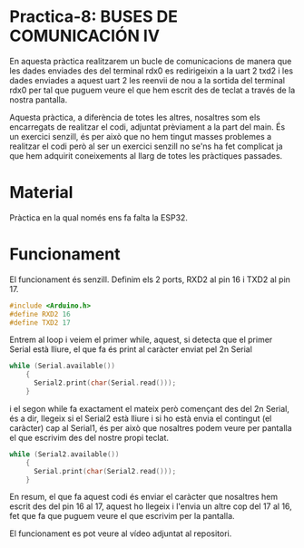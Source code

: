 # Practica-8: BUSES DE COMUNICACIÓN IV

En aquesta pràctica realitzarem un bucle de comunicacions de manera que les dades enviades des del terminal rdx0 es redirigeixin a 
la uart 2 txd2 i les dades enviades a aquest uart 2 les reenvii de nou a la sortida del terminal rdx0 per tal que puguem veure el que 
hem escrit des de teclat a través de la nostra pantalla.

Aquesta pràctica, a diferència de totes les altres, nosaltres som els encarregats de realitzar el codi, adjuntat prèviament a la part 
del main. És un exercici senzill, és per això que no hem tingut masses problemes a realitzar el codi però al ser un exercici senzill 
no se'ns ha fet complicat ja que hem adquirit coneixements al llarg de totes les pràctiques passades.

# Material

Pràctica en la qual només ens fa falta la ESP32.

# Funcionament

El funcionament és senzill. Definim els 2 ports, RXD2 al pin 16 i TXD2 al pin 17.

```c++
#include <Arduino.h>
#define RXD2 16
#define TXD2 17
```

Entrem al loop i veiem el primer while, aquest, si detecta que el primer Serial està lliure, el que fa és print al caràcter 
enviat pel 2n Serial 

```c++
while (Serial.available()) 
    {
      Serial2.print(char(Serial.read()));
    }
```


i el segon while fa exactament el mateix però començant des del 2n Serial, és a dir, llegeix si el Serial2 està lliure
i si ho està envia el contingut (el caràcter) cap al Serial1, és per això que nosaltres podem veure per pantalla el que escrivim 
des del nostre propi teclat.

```c++
while (Serial2.available()) 
    {
      Serial.print(char(Serial2.read()));
    }  
```

En resum, el que fa aquest codi és enviar el caràcter que nosaltres hem escrit des del pin 16 al 17, aquest ho llegeix i l'envia un altre cop
del 17 al 16, fet que fa que puguem veure el que escrivim per la pantalla.

El funcionament es pot veure al vídeo adjuntat al repositori.
